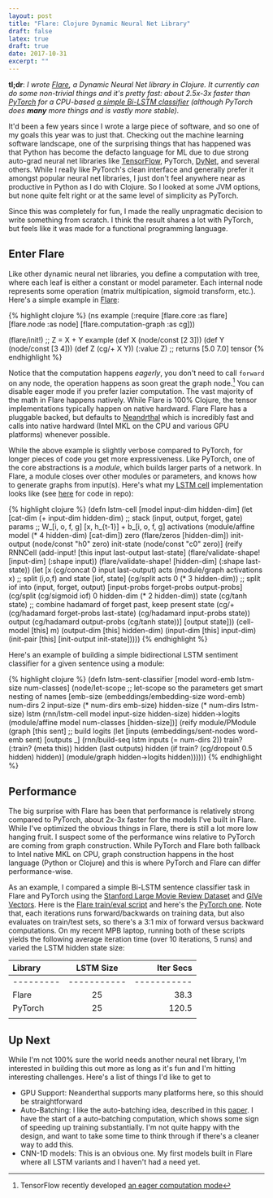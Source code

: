 ```yaml
---
layout: post
title: "Flare: Clojure Dynamic Neural Net Library"
draft: false
latex: true
draft: true
date: 2017-10-31
excerpt: ""
---
```


**tl;dr**: *I wrote [Flare](https://github.com/aria42/flare), a Dynamic Neural Net library in Clojure. It currently can do some non-trivial things and it's pretty fast: about 2.5x-3x faster than [PyTorch](http://pytorch.org/) for a CPU-based [a simple Bi-LSTM classifier](https://github.com/aria42/flare/blob/master/src/flare/examples/bilstm_tag.clj) (although PyTorch does **many** more things and is vastly more stable).*

It'd been a few years since I wrote a large piece of software, and so one of my goals this year was to just that. Checking out the machine learning software landscape, one of the surprising things that has happened was that Python has become the defacto language for ML due to due strong auto-grad neural net libraries like [TensorFlow](https://www.tensorflow.org/), PyTorch, [DyNet](https://github.com/clab/dynet), and several others. While I really like PyTorch's clean interface and generally prefer it amongst popular neural net libraries, I just don't feel anywhere near as productive in Python as I do with Clojure. So I looked at some JVM options, but none quite felt right or at the same level of simplicity as PyTorch. 

Since this was completely for fun, I made the really unpragmatic decision to write something from scratch. I think the result shares a lot with PyTorch, but feels like it was made for a functional programming language. 

## Enter Flare

Like other dynamic neural net libraries, you define a computation with tree, where each leaf is either a constant or model parameter. Each internal node represents some operation (matrix multipication, sigmoid transform, etc.). Here's a simple example in [Flare](http://github.com/aria42/flare):

{% highlight clojure %}
(ns example
  (:require [flare.core :as flare]
            [flare.node :as node]
            [flare.computation-graph :as cg]))

(flare/init!)
;; Z = X + Y example
(def X (node/const [2 3]))
(def Y (node/const [3 4]))
(def Z (cg/+ X Y))
(:value Z)
;; returns [5.0 7.0] tensor 
{% endhighlight %}

Notice that the computation happens *eagerly*, you don't need to call `forward` on any node, the operation happens as soon great the graph node.[^TF_EAGER] You can disable eager mode if you prefer lazier computation. The vast majority of the math in Flare happens natively. While Flare is 100% Clojure, the tensor implementations typically happen on native hardward. Flare Flare has a pluggable backed, but defaults to [Neandrthal](https://github.com/uncomplicate/neanderthal) which is incredibly fast and calls into native hardward (Intel MKL on the CPU and various GPU platforms) whenever possible.

While the above example is slightly verbose compared to PyTorch, for longer pieces of code you get more expressiveness. Like PyTorch, one of the core abstractions is a *module*, which builds larger parts of a network. In Flare, a module closes over other modules or parameters, and knows how to generate graphs from input(s). Here's what my [LSTM cell](https://en.wikipedia.org/wiki/Long_short-term_memory) implementation looks like (see [here](https://github.com/aria42/flare/blob/40e4fa0e27a2ddd5664e752640927d23f2e6d766/src/flare/rnn.clj#L17) for code in repo): 

{% highlight clojure %}
(defn lstm-cell [model input-dim hidden-dim]
  (let [cat-dim (+ input-dim hidden-dim)
        ;; stack (input, output, forget, gate) params
        ;; W_[i, o, f, g] [x, h_{t-1}] + b_[i, o, f, g]
        activations (module/affine model (* 4 hidden-dim) [cat-dim])
        zero  (flare/zeros [hidden-dim])
        init-output (node/const "h0" zero)
        init-state (node/const "c0"  zero)]
    (reify RNNCell
      (add-input! [this input last-output last-state]
        (flare/validate-shape! [input-dim] (:shape input))
        (flare/validate-shape! [hidden-dim] (:shape last-state))
        (let [x (cg/concat 0 input last-output)
              acts (module/graph activations x)
              ;; split (i,o,f) and state
              [iof, state] (cg/split acts 0 (* 3 hidden-dim))
              ;; split iof into (input, forget, output)
              [input-probs forget-probs output-probs]
                (cg/split (cg/sigmoid iof) 0 hidden-dim (* 2 hidden-dim))
              state (cg/tanh state)
              ;; combine hadamard of forget past, keep present
              state (cg/+
                     (cg/hadamard forget-probs last-state)
                     (cg/hadamard input-probs state))
              output (cg/hadamard output-probs (cg/tanh state))]
          [output state]))
        (cell-model [this] m)
        (output-dim [this] hidden-dim)
        (input-dim [this] input-dim)
        (init-pair [this] [init-output init-state]))))
{% endhighlight %}

Here's an example of building a simple bidirectional LSTM sentiment classifier for a given sentence using a module:


{% highlight clojure %}
(defn lstm-sent-classifier [model word-emb lstm-size num-classes]
  (node/let-scope
      ;; let-scope so the parameters get smart nesting of names
      [emb-size (embeddings/embedding-size word-emb)
       num-dirs 2
       input-size (* num-dirs emb-size)
       hidden-size (* num-dirs lstm-size)
       lstm (rnn/lstm-cell model input-size hidden-size)
       hidden->logits (module/affine model num-classes [hidden-size])]
    (reify
      module/PModule
      (graph [this sent]
        ;; build logits
        (let [inputs (embeddings/sent-nodes word-emb sent)
              [outputs _] (rnn/build-seq lstm inputs (= num-dirs 2))
              train? (:train? (meta this))
              hidden (last outputs)
              hidden (if train? (cg/dropout 0.5 hidden) hidden)]
          (module/graph hidden->logits hidden))))))
{% endhighlight %}


## Performance

The big surprise with Flare has been that performance is relatively strong compared to PyTorch, about 2x-3x faster for the models I've built in Flare. While I've optimized the obvious things in Flare, there is still a lot more low hanging fruit. I suspect some of the performance wins relative to PyTorch are coming from graph construction. While PyTorch and Flare both fallback to Intel native MKL on CPU, graph construction happens in the host language (Python or Clojure) and this is where PyTorch and Flare can differ performance-wise. 

As an example, I compared a simple Bi-LSTM sentence classifier task in Flare and PyTorch using the [Stanford Large Movie Review Dataset](http://ai.stanford.edu/~amaas/data/sentiment/) and [GlVe Vectors](https://nlp.stanford.edu/projects/glove/). Here is the [Flare train/eval script](https://github.com/aria42/flare/blob/0532d095b52c513d32fce2b90d25dd8b33722b86/src/flare/examples/bilstm_tag.clj) and here's the [PyTorch one](https://gist.github.com/aria42/2ff21b8c567d12d979a64f3a37fd029d). Note that, each iterations runs forward/backwards on training data, but also evaluates on train/test sets, so there's a 3:1 mix of forward versus backward computations. On my recent MPB laptop, running both of these scripts yields the following average iteration time (over 10 iterations, 5 runs) and varied the LSTM hidden state size:

| Library | LSTM Size | Iter Secs |
| :---    |     :---: |      ---: |
|---------|-----------|-----------|
| Flare |        25 |      38.3 |
| PyTorch |        25 |     120.5 |
|         |           |           |


## Up Next

While I'm not 100% sure the world needs another neural net library, I'm interested in building this out more as long as it's fun and I'm hitting interesting challenges. Here's a list of things I'd like to get to

* GPU Support: Neanderthal supports many platforms here, so this should be straightforward
* Auto-Batching: I like the auto-batching idea, described in this [paper](https://arxiv.org/abs/1705.07860). I have the start of a auto-batching computation, which shows some sign of speeding up training substantially. I'm not quite happy with the design, and want to take some time to think through if there's a cleaner way to add this.
* CNN-1D models: This is an obvious one. My first models built in Flare where all LSTM variants and I haven't had a need yet.

<!-- Footnotes and Links -->

[^global-min]:This assumes there is a unique global minimizer for $f$. In practice, in practice unless $f$ is convex, the parameters used are whatever pops out the other side of an iterative algorithm.
[^dl4j]:I took a look at [DeepLearning4J](https://deeplearning4j.org/), and while it's clearly fully-featured, it doesn't feel as expressive as say PyTorch. 
[^TF_EAGER]: TensorFlow recently developed [an eager computation mode](https://research.googleblog.com/2017/10/eager-execution-imperative-define-by.html) 
